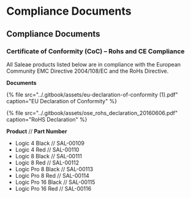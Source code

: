 # Compliance Documents

## Compliance Documents

### Certificate of Conformity \(CoC\) – Rohs and CE Compliance

All Saleae products listed below are in compliance with the European Community EMC Directive 2004/108/EC and the RoHs Directive.

**Documents**

{% file src="../.gitbook/assets/eu-declaration-of-conformity \(1\).pdf" caption="EU Declaration of Conformity" %}

{% file src="../.gitbook/assets/ose\_rohs\_declaration\_20160606.pdf" caption="RoHS Declaration" %}

**Product** // **Part Number**

* Logic 4 Black // SAL-00109   
* Logic 4 Red //  SAL-00110 
* Logic 8 Black //  SAL-00111
* Logic 8 Red // SAL-00112 
* Logic Pro 8 Black // SAL-00113   
* Logic Pro 8 Red // SAL-00114 
* Logic Pro 16 Black // SAL-00115  
* Logic Pro 16 Red // SAL-00116   

